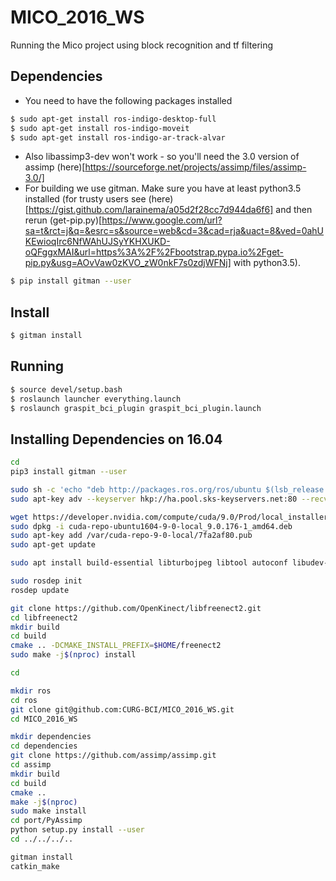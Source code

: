 # MICO_2016_WS
Running the Mico project using block recognition and tf filtering

## Dependencies
- You need to have the following packages installed
```bash
$ sudo apt-get install ros-indigo-desktop-full
$ sudo apt-get install ros-indigo-moveit
$ sudo apt-get install ros-indigo-ar-track-alvar
```
- Also libassimp3-dev won't work - so you'll need the 3.0 version of assimp (here)[https://sourceforge.net/projects/assimp/files/assimp-3.0/]
- For building we use gitman. Make sure you have at least python3.5 installed (for trusty users see (here)[https://gist.github.com/larainema/a05d2f28cc7d944da6f6] and then rerun (get-pip.py)[https://www.google.com/url?sa=t&rct=j&q=&esrc=s&source=web&cd=3&cad=rja&uact=8&ved=0ahUKEwioqIrc6NfWAhUJSyYKHXUKD-oQFggxMAI&url=https%3A%2F%2Fbootstrap.pypa.io%2Fget-pip.py&usg=AOvVaw0zKVO_zW0nkF7s0zdjWFNj] with python3.5).
```bash
$ pip install gitman --user
```

## Install
```bash
$ gitman install
```

## Running
```bash
$ source devel/setup.bash
$ roslaunch launcher everything.launch
$ roslaunch graspit_bci_plugin graspit_bci_plugin.launch
```

## Installing Dependencies on 16.04
```bash
cd
pip3 install gitman --user

sudo sh -c 'echo "deb http://packages.ros.org/ros/ubuntu $(lsb_release -sc) main" > /etc/apt/sources.list.d/ros-latest.list'
sudo apt-key adv --keyserver hkp://ha.pool.sks-keyservers.net:80 --recv-key 421C365BD9FF1F717815A3895523BAEEB01FA116

wget https://developer.nvidia.com/compute/cuda/9.0/Prod/local_installers/cuda-repo-ubuntu1604-9-0-local_9.0.176-1_amd64-deb
sudo dpkg -i cuda-repo-ubuntu1604-9-0-local_9.0.176-1_amd64.deb
sudo apt-key add /var/cuda-repo-9-0-local/7fa2af80.pub
sudo apt-get update

sudo apt install build-essential libturbojpeg libtool autoconf libudev-dev cmake mesa-common-dev freeglut3-dev libxrandr-dev doxygen libxi-dev libjpeg-turbo8-dev pkg-config beignet-dev libglfw3-dev   libusb-1.0-0-dev libva-dev libjpeg-dev libopenni2-dev ros-kinetic-desktop-full ros-kinetic-moveit ros-kinetic-ar-track-alvar ros-kinetic-manipulation-msgs ros-kinetic-pcl-ros ocl-icd-libopencl1 cuda

sudo rosdep init
rosdep update

git clone https://github.com/OpenKinect/libfreenect2.git
cd libfreenect2
mkdir build
cd build
cmake .. -DCMAKE_INSTALL_PREFIX=$HOME/freenect2
sudo make -j$(nproc) install

cd

mkdir ros
cd ros
git clone git@github.com:CURG-BCI/MICO_2016_WS.git
cd MICO_2016_WS

mkdir dependencies
cd dependencies
git clone https://github.com/assimp/assimp.git
cd assimp
mkdir build
cd build
cmake ..
make -j$(nproc)
sudo make install
cd port/PyAssimp
python setup.py install --user
cd ../../../..

gitman install
catkin_make
```
